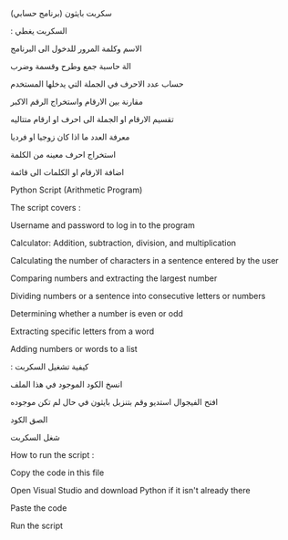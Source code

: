 سكربت بايثون (برنامج حسابي)

: السكربت يغطي 

الاسم وكلمة المرور للدخول الى البرنامج 

الة حاسبة جمع وطرح وقسمة وضرب 

حساب عدد الاحرف في الجملة التي يدخلها المستخدم 

مقارنة بين الارقام واستخراج الرقم الاكبر 

تقسيم الارقام او الجملة الى احرف او ارقام متتاليه

معرفة العدد ما اذا كان زوجيا او فرديا 

استخراج احرف معينه من الكلمة 

اضافة الارقام او الكلمات الى قائمة 




Python Script (Arithmetic Program)

 The script covers :

Username and password to log in to the program

Calculator: Addition, subtraction, division, and multiplication

Calculating the number of characters in a sentence entered by the user

Comparing numbers and extracting the largest number

Dividing numbers or a sentence into consecutive letters or numbers

Determining whether a number is even or odd

Extracting specific letters from a word

Adding numbers or words to a list












 

 : كيفية تشغيل السكربت 

 انسخ الكود الموجود في هذا الملف

افتح الفيجوال استديو وقم بتنزبل بايثون في حال لم تكن موجوده

الصق الكود

 شغل السكربت 




 How to run the script :

Copy the code in this file

Open Visual Studio and download Python if it isn't already there

Paste the code

Run the script
